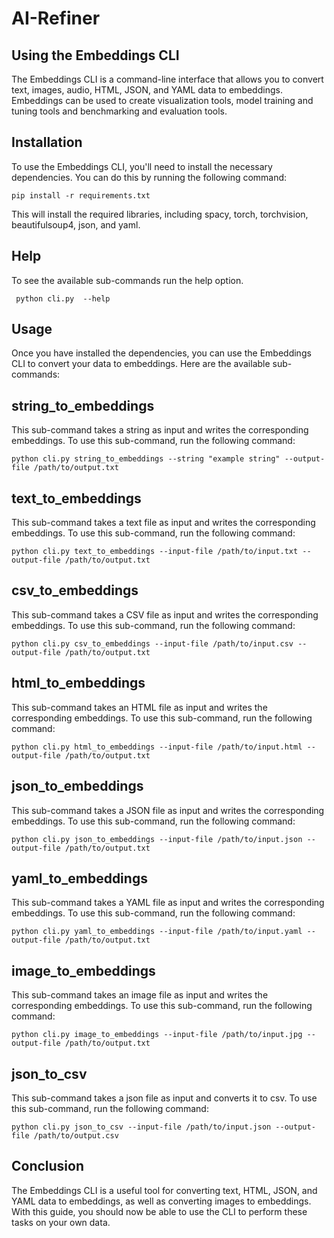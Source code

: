 # AI-Refiner

## Using the Embeddings CLI
The Embeddings CLI is a command-line interface that allows you to convert text, images, audio, HTML, JSON, and YAML data to embeddings. Embeddings can be used to create visualization tools, model training and tuning tools and benchmarking and evaluation tools.

## Installation
To use the Embeddings CLI, you'll need to install the necessary dependencies. You can do this by running the following command:

`pip install -r requirements.txt`

This will install the required libraries, including spacy, torch, torchvision, beautifulsoup4, json, and yaml.

## Help
To  see the available sub-commands run the help option.

` python cli.py  --help`

## Usage
Once you have installed the dependencies, you can use the Embeddings CLI to convert your data to embeddings. Here are the available sub-commands:


## string_to_embeddings
This sub-command takes a string as input and writes the corresponding embeddings. To use this sub-command, run the following command:

`python cli.py string_to_embeddings --string "example string" --output-file /path/to/output.txt`


## text_to_embeddings
This sub-command takes a text file as input and writes the corresponding embeddings. To use this sub-command, run the following command:

`python cli.py text_to_embeddings --input-file /path/to/input.txt --output-file /path/to/output.txt`

## csv_to_embeddings
This sub-command takes a CSV file as input and writes the corresponding embeddings. To use this sub-command, run the following command:

`python cli.py csv_to_embeddings --input-file /path/to/input.csv --output-file /path/to/output.txt`

## html_to_embeddings
This sub-command takes an HTML file as input and writes the corresponding embeddings. To use this sub-command, run the following command:

`python cli.py html_to_embeddings --input-file /path/to/input.html --output-file /path/to/output.txt`

## json_to_embeddings
This sub-command takes a JSON file as input and writes the corresponding embeddings. To use this sub-command, run the following command:

`python cli.py json_to_embeddings --input-file /path/to/input.json --output-file /path/to/output.txt`


## yaml_to_embeddings
This sub-command takes a YAML file as input and writes the corresponding embeddings. To use this sub-command, run the following command:

`python cli.py yaml_to_embeddings --input-file /path/to/input.yaml --output-file /path/to/output.txt`


## image_to_embeddings
This sub-command takes an image file as input and writes the corresponding embeddings. To use this sub-command, run the following command:

`python cli.py image_to_embeddings --input-file /path/to/input.jpg --output-file /path/to/output.txt`


## json_to_csv
This sub-command takes a json file as input and converts it to csv. To use this sub-command, run the following command:

`python cli.py json_to_csv --input-file /path/to/input.json --output-file /path/to/output.csv`


## Conclusion
The Embeddings CLI is a useful tool for converting text, HTML, JSON, and YAML data to embeddings, as well as converting images to embeddings. With this guide, you should now be able to use the CLI to perform these tasks on your own data.
